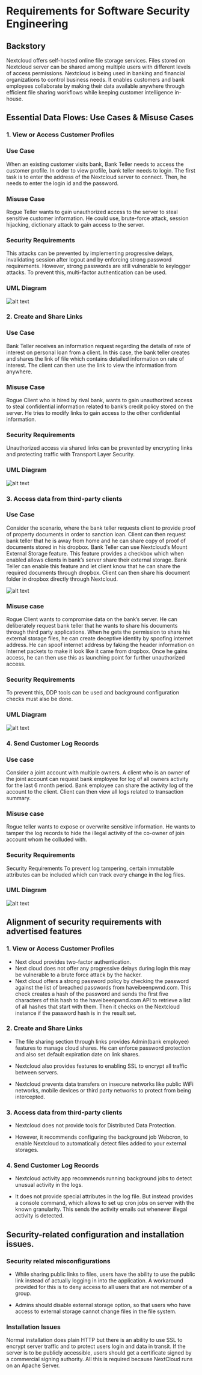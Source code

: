 # Requirements for Software Security Engineering

## Backstory

Nextcloud offers self-hosted online file storage services. Files stored on Nextcloud server can be shared among multiple users with different levels of access permissions. Nextcloud is being used in banking and financial organizations to control business needs. It enables customers and bank employees collaborate by making their data available anywhere through efficient file sharing workflows while keeping customer intelligence in-house.

## Essential Data Flows: Use Cases & Misuse Cases

### 1. View or Access Customer Profiles

### Use Case

When an existing customer visits bank, Bank Teller needs to access the customer profile. In order to view profile, bank teller needs to login. The first task is to enter the address of the Nextcloud server to connect. Then, he needs to enter the login id and the password. 

### Misuse Case

Rogue Teller wants to gain unauthorized access to the server to steal sensitive customer information. He could use, brute-force attack, session hijacking, dictionary attack to gain access to the server. 

### Security Requirements

This attacks can be prevented by implementing progressive delays, invalidating session after logout and by enforcing strong password requirements. However, strong passwords are still vulnerable to keylogger attacks. To prevent this, multi-factor authentication can be used.

### UML Diagram

![alt text](https://github.com/iambst/CYBR8420_Titans_SA_Project/blob/master/Misuse%20case%201.jpg)

### 2. Create and Share Links

### Use Case

Bank Teller receives an information request regarding the details of rate of interest on personal loan from a client. In this case, the bank teller creates and shares the link of file which contains detailed information on rate of interest. The client can then use the link to view the information from anywhere.  

### Misuse Case

Rogue Client who is hired by rival bank, wants to gain unauthorized access to steal confidential information related to bank’s credit policy stored on the server. He tries to modify links to gain access to the other confidential information.  

### Security Requirements

Unauthorized access via shared links can be prevented by encrypting links and protecting traffic with Transport Layer Security. 


### UML Diagram

![alt text](https://github.com/iambst/CYBR8420_Titans_SA_Project/blob/master/misuse%20case%202.png)

### 3. Access data from third-party clients

### Use Case

Consider the scenario, where the bank teller requests client to provide proof of property documents in order to sanction loan. Client can then request bank teller that he is away from home and he can share copy of proof of documents stored in his dropbox. Bank Teller can use Nextcloud’s Mount External Storage feature. This feature provides a checkbox which when enabled allows clients in bank’s server share their external storage. Bank Teller can enable this feature and let client know that he can share the required documents through dropbox. Client can then share his document folder in dropbox directly through Nextcloud. 

![alt text](https://github.com/iambst/CYBR8420_Titans_SA_Project/blob/master/usecase3_example.JPG)

### Misuse case

Rogue Client wants to compromise data on the bank’s server. He can deliberately request bank teller that he wants to share his documents through third party applications. When he gets the permission to share his external storage files, he can create deceptive identity by spoofing internet address. He can spoof internet address by faking the header information on Internet packets to make it look like it came from dropbox. Once he gains access, he can then use this as launching point for further unauthorized access.

### Security Requirements

To prevent this, DDP tools can be used and background configuration checks must also be done.

### UML Diagram

![alt text](https://github.com/iambst/CYBR8420_Titans_SA_Project/blob/master/misuse%20case%203.png)


### 4. Send Customer Log Records

### Use case

Consider a joint account with multiple owners. A client who is an owner of the joint account can request bank employee for log of all owners activity for the last 6 month period. Bank employee can share the activity log of the account to the client. Client can then view all logs related to transaction summary. 

### Misuse case

Rogue teller wants to expose or overwrite sensitive information. He wants to tamper the log records to hide the illegal activity of the co-owner of join account whom he colluded with.

### Security Requirements

Security Requirements
To prevent log tampering, certain immutable attributes can be included which can track every change in the log files.

### UML Diagram

![alt text](https://github.com/iambst/CYBR8420_Titans_SA_Project/blob/master/misuse%20case%204.jpg)

## Alignment of security requirements with advertised features

### 1. View or Access Customer Profiles

- Next cloud provides two-factor authentication.
- Next cloud does not offer any progressive delays during login this may be vulnerable to a brute force attack by the hacker.
- Next cloud offers a strong password policy by checking the password against the list of breached passwords from haveibeenpwnd.com. This check creates a hash of the password and sends the first five characters of this hash to the haveibeenpwnd.com API to retrieve a list of all hashes that start with them. Then it checks on the Nextcloud instance if the password hash is in the result set.

### 2. Create and Share Links


- The file sharing section through links provides Admin(bank employee) features to manage cloud shares. He can enforce password protection and also set default expiration date on link shares.

- Nextcloud also provides features to enabling SSL to encrypt all traffic between servers.

- Nextcloud prevents data transfers on insecure networks like public WiFi networks, mobile devices or third party networks to protect from being intercepted.

### 3. Access data from third-party clients

- Nextcloud does not provide tools for Distributed Data Protection. 

- However, it recommends configuring the background job Webcron, to enable Nextcloud to automatically detect files added to your external storages.

### 4. Send Customer Log Records

- Nextcloud activity app recommends running background jobs to detect unusual activity in the logs. 

- It does not provide special attributes in the log file. But instead provides a console command, which allows to set up cron jobs on server with the known granularity. This sends the activity emails out whenever illegal activity is detected.


## Security-related configuration and installation issues.

### Security related misconfigurations

- While sharing public links to files, users have the ability to use the public link instead of actually logging in into the application. A workaround provided for this is to deny access to all users that are not member of a group.

- Admins should disable external storage option, so that users who have access to external storage cannot change files in the file system. 

### Installation Issues

Normal installation does plain HTTP but there is an ability to use SSL to encrypt server traffic and to protect users login and data in transit. If the server is to be publicly accessible, users should get a certificate signed by a commercial signing authority. All this is required because NextCloud runs on an Apache Server.


